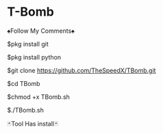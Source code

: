 # T-Bomb
♠️Follow My Comments♠️


$pkg install git 

$pkg install python 

$git clone https://github.com/TheSpeedX/TBomb.git 

$cd TBomb 

$chmod +x TBomb.sh 

$./TBomb.sh

🃏Tool Has install🃏

